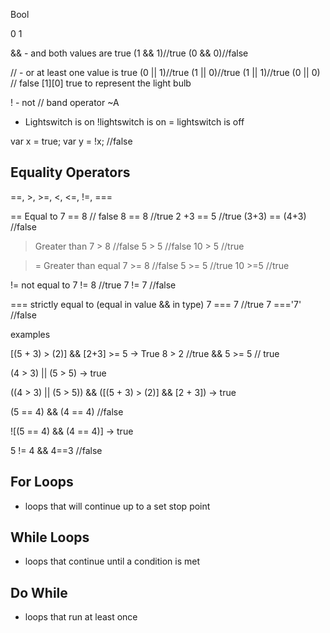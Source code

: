 Bool

0
1

&& - and
both values are true
(1 && 1)//true
(0 && 0)//false


// - or
at least one value is true
(0 || 1)//true
(1 || 0)//true
(1 || 1)//true
(0 || 0) // false
[1][0] true to represent the light bulb

! - not // band operator ~A
* Lightswitch is on
!lightswitch is on = lightswitch is off

var x = true;
var y = !x; //false


## Equality Operators
==, >, >=, <, <=, !=, ===

== Equal to
7 == 8 // false
8 == 8 //true
2 +3 == 5 //true
(3+3) == (4+3) //false

> Greater than
7 > 8 //false
5 > 5 //false
10 > 5 //true

>= Greater than equal
7 >= 8 //false
5 >= 5 //true
10 >=5 //true

!= not equal to
7 != 8 //true
7 != 7 //false


=== strictly equal to
(equal in value && in type)
7 === 7 //true
7 ==='7' //false



examples

[(5 + 3) > (2)] && [2+3] >= 5 -> True
   8 > 2 //true && 5 >= 5 // true

(4 > 3) || (5 > 5) -> true

((4 > 3) || (5 > 5)) && ([(5 + 3) > (2)] && [2 + 3])  -> true

(5 == 4) && (4 == 4) //false

![(5 == 4) && (4 == 4)] -> true

5 != 4 && 4==3 //false


## For Loops
- loops that will continue up to a set stop point


## While Loops
- loops that continue until a condition is met

## Do While
- loops that run at least once